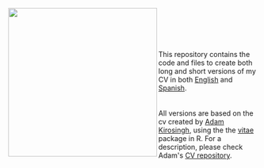 <a href="url"><img src="https://user-images.githubusercontent.com/45215832/202834632-095508e9-88a8-469d-bf5e-8be1d99641b7.png" align="left" width="300" ></a>

<br>
<br>
<br>
<br>
<br>
This repository contains the code and files to create both long and short versions of my CV in both <a href="https://jdleongomez.info/en/cv/">English</a> and <a href="https://jdleongomez.info/es/cv/">Spanish</a>. 
<br>
<br>
<br>
All versions are based on the cv created by <a href="https://github.com/akirosingh">Adam Kirosingh</a>, using the the <a href="https://github.com/mitchelloharawild/vitae">vitae</a> package in R. For a description, please check Adam's <a href="https://github.com/akirosingh/CV">CV repository</a>. 
